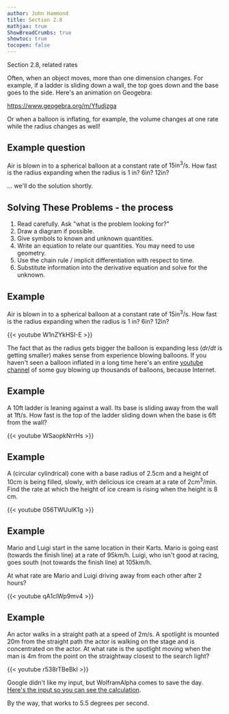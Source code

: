 ```yaml
---
author: John Hammond
title: Section 2.8
mathjax: true
ShowBreadCrumbs: true
showtoc: true
tocopen: false
---
```


Section 2.8, related rates
<!--more-->


Often, when an object moves, more than one dimension changes. For example, if a ladder is sliding down a wall, the top goes down and the base goes to the side. Here's an animation on Geogebra: 

https://www.geogebra.org/m/Yfudjzga

Or when a balloon is inflating, for example, the volume changes at one rate while the radius changes as well! 

## Example question 

Air is blown in to a spherical balloon at a constant rate of $15 \text{in}^3/\text{s}$. How fast is the radius expanding when the radius is 1 in? 6in? 12in? 

... we'll do the solution shortly.

## Solving These Problems - the process
1. Read carefully. Ask "what is the problem looking for?"
2. Draw a diagram if possible.
3. Give symbols to known and unknown quantities.
4. Write an equation to relate our quantities. You may need to use geometry. 
5. Use the chain rule / implicit differentiation with respect to time.
6. Substitute information into the derivative equation and solve for the unknown.

## Example

Air is blown in to a spherical balloon at a constant rate of $15 \text{in}^3/\text{s}$. How fast is the radius expanding when the radius is 1 in? 6in? 12in? 

{{< youtube W1nZYkHSI-E >}}

The fact that as the radius gets bigger the balloon is expanding less ($dr/dt$ is getting smaller) makes sense from experience blowing balloons. If you haven't seen a balloon inflated in a long time here's an entire [youtube channel](https://www.youtube.com/channel/UC2t_Qf-74GNxFaKmL0LLJVg/videos) of some guy blowing up thousands of balloons, because Internet.

## Example 

A 10ft ladder is leaning against a wall. Its base is sliding away from the wall at 1ft/s. How fast is the top of the ladder sliding down when the base is 6ft from the wall? 

{{< youtube WSaopkNrrHs >}}

## Example

A (circular cylindrical) cone with a base radius of 2.5cm and a height of 10cm is being filled, slowly, with delicious ice cream at a rate of $2\text{cm}^3/\text{min}$. Find the rate at which the height of ice cream is rising when the height is 8 cm.


{{< youtube 056TWUuIK1g >}}

## Example

Mario and Luigi start in the same location in their Karts. Mario is going east (towards the finish line) at a rate of 95km/h. 
Luigi, who isn't good at racing, goes south (not towards the finish line) at 105km/h. 

At what rate are Mario and Luigi driving away from each other after 2 hours?

{{< youtube qA1clWp9mv4 >}}

## Example

An actor walks in a straight path at a speed of 2m/s. A spotlight is mounted 20m from the straight path the actor is walking on the stage and is concentrated on the actor. At what rate is the spotlight moving when the man is 4m from the point on the straightway closest to the search light? 

{{< youtube r538rTBeBkI >}}

Google didn't like my input, but WolframAlpha comes to save the day. [Here's the input so you can see the calculation](https://www.wolframalpha.com/input/?i=%281%2F20*2%29%2F%28sec%28arctan%281%2F5%29%29%5E2%29).

By the way, that works to 5.5 degrees per second.